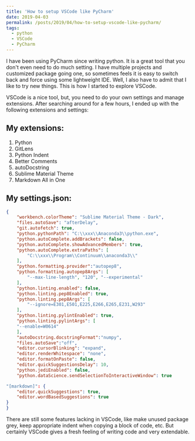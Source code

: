 ```yaml
---
title: 'How to setup VSCode like PyCharm'
date: 2019-04-03
permalink: /posts/2019/04/how-to-setup-vscode-like-pycharm/
tags:
  - python
  - VSCode
  - PyCharm
---
```


I have been using PyCharm since writing python. It is a great tool that you don't even need to do much setting. I have multiple projects and customized package going one, so sometimes feels it is easy to switch back and force using some lightweight IDE. Well, I also have to admit that I like to try new things. This is how I started to explore VSCode. 

VSCode is a nice tool, but, you need to do your own settings and manage extensions. After searching around for a few hours, I ended up with the following extensions and settings:

My extensions:
---------------

1. Python
2. GitLens
3. Python Indent
4. Better Comments
5. autoDocstring
6. Sublime Material Theme
7. Markdown All in One

My settings.json:
---------------------
```json
{
    "workbench.colorTheme": "Sublime Material Theme - Dark",
    "files.autoSave": "afterDelay",
    "git.autofetch": true,
    "python.pythonPath": "C:\\xxx\\Anaconda3\\python.exe",
    "python.autoComplete.addBrackets": false,
    "python.autoComplete.showAdvancedMembers": true,
    "python.autoComplete.extraPaths": [
        "C:\\xxx\\Program\\Continuum\\anaconda3\\"
    ],
    "python.formatting.provider":"autopep8",
    "python.formatting.autopep8Args": [
        "--max-line-length", "120", "--experimental"
    ],
    "python.linting.enabled": false,
    "python.linting.pep8Enabled": true,
    "python.linting.pep8Args": [
        "--ignore=E301,E501,E225,E266,E265,E231,W293"
    ],
    "python.linting.pylintEnabled": true,
    "python.linting.pylintArgs": [
    "--enable=W0614"
    ],
    "autoDocstring.docstringFormat":"numpy",
    "files.autoSave":"off",
    "editor.cursorBlinking": "expand",
    "editor.renderWhitespace": "none",
    "editor.formatOnPaste": false,
    "editor.quickSuggestionsDelay": 10,
    "python.jediEnabled": false,
    "python.dataScience.sendSelectionToInteractiveWindow": true

"[markdown]": {
    "editor.quickSuggestions": true,
    "editor.wordBasedSuggestions": true
}
}
```
    
There are still some features lacking in VSCode, like make unused package grey, keep appropriate indent when copying a block of code, etc. But certainly VSCode gives a fresh feeling of writing code and very extendable.
